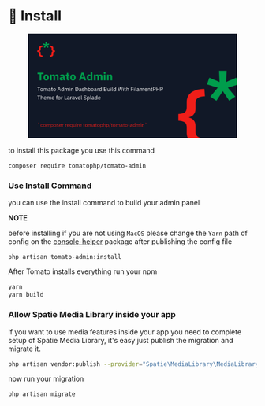 # 🧠 Install

<figure><img src="../.gitbook/assets/screenshot (27).png" alt=""><figcaption></figcaption></figure>

to install this package you use this command

```
composer require tomatophp/tomato-admin
```

### Use Install Command

you can use the install command to build your admin panel

**NOTE**

before installing if you are not using `MacOS` please change the `Yarn` path of config on the [console-helper](../helpers/laravel-console-helpers.md) package after publishing the config file

```
php artisan tomato-admin:install
```

After Tomato installs everything run your npm

```
yarn
yarn build
```

### Allow Spatie Media Library inside your app

if you want to use media features inside your app you need to complete setup of Spatie Media Library, it's easy just publish the migration and migrate it.

```bash
php artisan vendor:publish --provider="Spatie\MediaLibrary\MediaLibraryServiceProvider" --tag="medialibrary-migrations"
```

now run your migration

```bash
php artisan migrate
```
